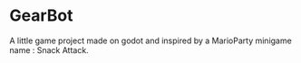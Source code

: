 # GearBot

A little game project made on godot and inspired by a MarioParty minigame name : Snack Attack.

